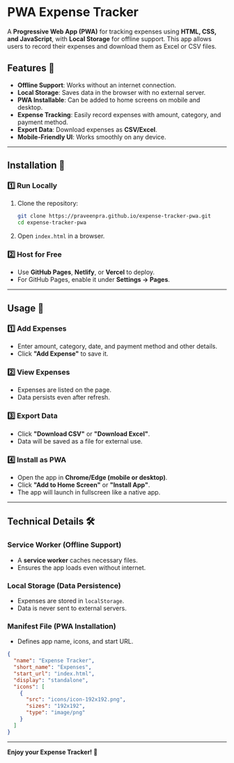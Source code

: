 # PWA Expense Tracker

A **Progressive Web App (PWA)** for tracking expenses using **HTML, CSS, and JavaScript**, with **Local Storage** for offline support. This app allows users to record their expenses and download them as Excel or CSV files.

## Features 🚀
- **Offline Support**: Works without an internet connection.
- **Local Storage**: Saves data in the browser with no external server.
- **PWA Installable**: Can be added to home screens on mobile and desktop.
- **Expense Tracking**: Easily record expenses with amount, category, and payment method.
- **Export Data**: Download expenses as **CSV/Excel**.
- **Mobile-Friendly UI**: Works smoothly on any device.

---
## Installation 📲

### **1️⃣ Run Locally**
1. Clone the repository:
   ```bash
   git clone https://praveenpra.github.io/expense-tracker-pwa.git
   cd expense-tracker-pwa
   ```
2. Open `index.html` in a browser.

### **2️⃣ Host for Free**
- Use **GitHub Pages**, **Netlify**, or **Vercel** to deploy.
- For GitHub Pages, enable it under **Settings → Pages**.

---
## Usage 📝

### **1️⃣ Add Expenses**
- Enter amount, category, date, and payment method and other details.
- Click **"Add Expense"** to save it.

### **2️⃣ View Expenses**
- Expenses are listed on the page.
- Data persists even after refresh.

### **3️⃣ Export Data**
- Click **"Download CSV"** or **"Download Excel"**.
- Data will be saved as a file for external use.

### **4️⃣ Install as PWA**
- Open the app in **Chrome/Edge (mobile or desktop)**.
- Click **"Add to Home Screen"** or **"Install App"**.
- The app will launch in fullscreen like a native app.

---
## Technical Details 🛠️

### **Service Worker (Offline Support)**
- A **service worker** caches necessary files.
- Ensures the app loads even without internet.

### **Local Storage (Data Persistence)**
- Expenses are stored in `localStorage`.
- Data is never sent to external servers.

### **Manifest File (PWA Installation)**
- Defines app name, icons, and start URL.

```json
{
  "name": "Expense Tracker",
  "short_name": "Expenses",
  "start_url": "index.html",
  "display": "standalone",
  "icons": [
    {
      "src": "icons/icon-192x192.png",
      "sizes": "192x192",
      "type": "image/png"
    }
  ]
}
```

---
**Enjoy your Expense Tracker! 🎉**

